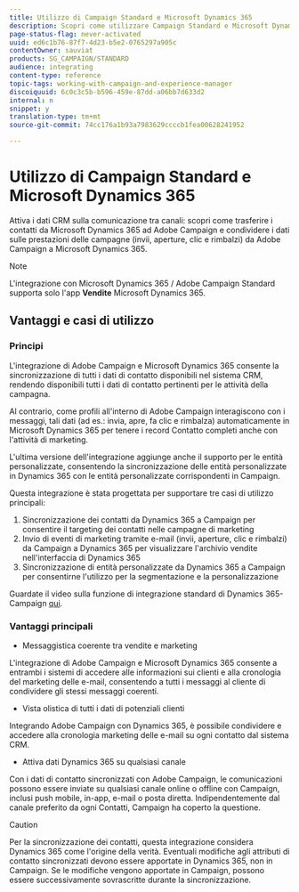```yaml
---
title: Utilizzo di Campaign Standard e Microsoft Dynamics 365
description: Scopri come utilizzare Campaign Standard e Microsoft Dynamics 365
page-status-flag: never-activated
uuid: ed6c1b76-87f7-4d23-b5e2-0765297a905c
contentOwner: sauviat
products: SG_CAMPAIGN/STANDARD
audience: integrating
content-type: reference
topic-tags: working-with-campaign-and-experience-manager
discoiquuid: 6c0c3c5b-b596-459e-87dd-a06bb7d633d2
internal: n
snippet: y
translation-type: tm+mt
source-git-commit: 74cc176a1b93a7983629ccccb1fea00628241952

---
```



# Utilizzo di Campaign Standard e Microsoft Dynamics 365

Attiva i dati CRM sulla comunicazione tra canali: scopri come trasferire i contatti da Microsoft Dynamics 365 ad Adobe Campaign e condividere i dati sulle prestazioni delle campagne (invii, aperture, clic e rimbalzi) da Adobe Campaign a Microsoft Dynamics 365.

>[!NOTE]
>
>L&#39;integrazione con Microsoft Dynamics 365 / Adobe Campaign Standard supporta solo l&#39;app **Vendite** Microsoft Dynamics 365.

## Vantaggi e casi di utilizzo

### Principi

L&#39;integrazione di Adobe Campaign e Microsoft Dynamics 365 consente la sincronizzazione di tutti i dati di contatto disponibili nel sistema CRM, rendendo disponibili tutti i dati di contatto pertinenti per le attività della campagna.

Al contrario, come profili all&#39;interno di Adobe Campaign interagiscono con i messaggi, tali dati (ad es.: invia, apre, fa clic e rimbalza) automaticamente in Microsoft Dynamics 365 per tenere i record Contatto completi anche con l&#39;attività di marketing.

L&#39;ultima versione dell&#39;integrazione aggiunge anche il supporto per le entità personalizzate, consentendo la sincronizzazione delle entità personalizzate in Dynamics 365 con le entità personalizzate corrispondenti in Campaign.

Questa integrazione è stata progettata per supportare tre casi di utilizzo principali:

1. Sincronizzazione dei contatti da Dynamics 365 a Campaign per consentire il targeting dei contatti nelle campagne di marketing
1. Invio di eventi di marketing tramite e-mail (invii, aperture, clic e rimbalzi) da Campaign a Dynamics 365 per visualizzare l&#39;archivio vendite nell&#39;interfaccia di Dynamics 365
1. Sincronizzazione di entità personalizzate da Dynamics 365 a Campaign per consentirne l&#39;utilizzo per la segmentazione e la personalizzazione

Guardate il video sulla funzione di integrazione standard di Dynamics 365-Campaign [qui](https://helpx.adobe.com/campaign/kt/acs/using/acs-ms-dynamics-crm-connector-tutorial.html).

### Vantaggi principali

* Messaggistica coerente tra vendite e marketing

L&#39;integrazione di Adobe Campaign e Microsoft Dynamics 365 consente a entrambi i sistemi di accedere alle informazioni sui clienti e alla cronologia del marketing delle e-mail, consentendo a tutti i messaggi al cliente di condividere gli stessi messaggi coerenti.

* Vista olistica di tutti i dati di potenziali clienti

Integrando Adobe Campaign con Dynamics 365, è possibile condividere e accedere alla cronologia marketing delle e-mail su ogni contatto dal sistema CRM.

* Attiva dati Dynamics 365 su qualsiasi canale

Con i dati di contatto sincronizzati con Adobe Campaign, le comunicazioni possono essere inviate su qualsiasi canale online o offline con Campaign, inclusi push mobile, in-app, e-mail o posta diretta. Indipendentemente dal canale preferito da ogni Contatti, Campaign ha coperto la questione.

>[!CAUTION]
>
>Per la sincronizzazione dei contatti, questa integrazione considera Dynamics 365 come l&#39;origine della verità.  Eventuali modifiche agli attributi di contatto sincronizzati devono essere apportate in Dynamics 365, non in Campaign.  Se le modifiche vengono apportate in Campaign, possono essere successivamente sovrascritte durante la sincronizzazione.

